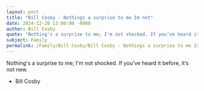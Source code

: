 ```yaml
---
layout: post
title: "Bill Cosby - Nothings a surprise to me Im not"
date: 2024-12-28 12:00:00 -0000
author: Bill Cosby
quote: "Nothing's a surprise to me; I'm not shocked. If you’ve heard it before, it’s not new."
subject: Family
permalink: /Family/Bill Cosby/Bill Cosby - Nothings a surprise to me Im not
---
```


Nothing's a surprise to me; I'm not shocked. If you’ve heard it before, it’s not new.

- Bill Cosby
